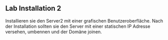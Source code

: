 ## Lab Installation 2

Installieren sie den Server2 mit einer grafischen Benutzeroberfläche. Nach der Installation sollten sie den Server mit einer statischen IP Adresse versehen, umbennen und der Domäne joinen.